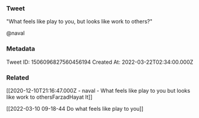 ### Tweet
"What feels like play to you, but looks like work to others?"

@naval

### Metadata
Tweet ID: 1506096827560456194
Created At: 2022-03-22T02:34:00.000Z

### Related
[[2020-12-10T21:16:47.000Z - naval - What feels like play to you but looks like work to othersFarzadHayat It]]

[[2022-03-10 09-18-44 Do what feels like play to you]]

